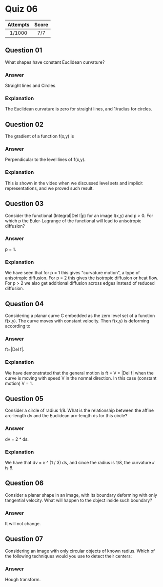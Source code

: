 Quiz 06
=======  

|Attempts|Score|
|:------:|:---:|
| 1/1000 | 7/7 |

Question 01
-----------  
What shapes have constant Euclidean curvature?  

### Answer  
Straight lines and Circles.  

### Explanation  
The Euclidean curvature is zero for straight lines, and 1/radius for circles.  

Question 02
-----------  
The gradient of a function f(x,y) is  

### Answer  
Perpendicular to the level lines of f(x,y).  

### Explanation  
This is shown in the video when we discussed level sets and implicit representations, and we proved such result.  

Question 03
-----------  
Consider the functional (Integral|Del I|p) for an image I(x,y) and p   > 0. For which p the Euler-Lagrange of the functional will lead to anisotropic diffusion?  

### Answer  
p = 1.  

### Explanation  
We have seen that for p = 1 this gives "curvature motion", a type of anisotropic diffusion. For p = 2 this gives the isotropic diffusion or heat flow. For p > 2 we also get additional diffusion across edges instead of reduced diffusion.  

Question 04
-----------  
Considering a planar curve C embedded as the zero level set of a function f(x,y). The curve moves with constant velocity. Then f(x,y) is deforming according to  

### Answer  
ft=|Del f|.  

### Explanation  
We have demonstrated that the general motion is ft = V * |Del f| when the curve is moving with speed V in the normal direction. In this case (constant motion) V = 1.  

Question 05
-----------  
Consider a circle of radius 1/8. What is the relationship between the affine arc-length dv and the Euclidean arc-length ds for this circle?  

### Answer  
dv = 2 * ds.  

### Explanation  
We have that dv = $\kappa$ ^ (1 / 3) ds, and since the radius is 1/8, the curvature $\kappa$ is 8.  

Question 06
-----------  
Consider a planar shape in an image, with its boundary deforming with only tangential velocity. What will happen to the object inside such boundary?  

### Answer  
It will not change.  

Question 07
-----------  
Considering an image with only circular objects of known radius. Which of the following techniques would you use to detect their centers:  

### Answer  
Hough transform.  